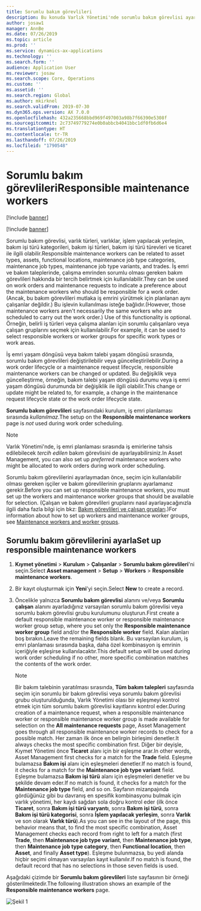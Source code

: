 ```yaml
---
title: Sorumlu bakım görevlileri
description: Bu konuda Varlık Yönetimi'nde sorumlu bakım görevlisi ayarlama işlemi açıklanmaktadır.
author: josaw1
manager: AnnBe
ms.date: 07/26/2019
ms.topic: article
ms.prod: ''
ms.service: dynamics-ax-applications
ms.technology: ''
ms.search.form: ''
audience: Application User
ms.reviewer: josaw
ms.search.scope: Core, Operations
ms.custom: ''
ms.assetid: ''
ms.search.region: Global
ms.author: mkirknel
ms.search.validFrom: 2019-07-30
ms.dyn365.ops.version: AX 7.0.0
ms.openlocfilehash: 432a235668bbd969f497003a98b7f66390e5308f
ms.sourcegitcommit: 2c73749779274e0b0abbcb4041bbc1df0fb6d6e4
ms.translationtype: HT
ms.contentlocale: tr-TR
ms.lasthandoff: 07/26/2019
ms.locfileid: "1790548"
---
```

# <a name="responsible-maintenance-workers"></a><span data-ttu-id="e05e6-103">Sorumlu bakım görevlileri</span><span class="sxs-lookup"><span data-stu-id="e05e6-103">Responsible maintenance workers</span></span>

[!include [banner](../../includes/banner.md)]

[!include [banner](../../includes/preview-banner.md)]

<span data-ttu-id="e05e6-104">Sorumlu bakım görevlisi, varlık türleri, varlıklar, işlem yapılacak yerleşim, bakım işi türü kategorileri, bakım işi türleri, bakım işi türü türevleri ve ticaret ile ilgili olabilir.</span><span class="sxs-lookup"><span data-stu-id="e05e6-104">Responsible maintenance workers can be related to asset types, assets, functional locations, maintenance job type categories, maintenance job types, maintenance job type variants, and trades.</span></span> <span data-ttu-id="e05e6-105">İş emri ve bakım taleplerinde, çalışma emrinden sorumlu olması gereken bakım görevlileri hakkında bir tercih belirtmek için kullanılabilir.</span><span class="sxs-lookup"><span data-stu-id="e05e6-105">They can be used on work orders and maintenance requests to indicate a preference about the maintenance workers who should be responsible for a work order.</span></span> <span data-ttu-id="e05e6-106">(Ancak, bu bakım görevlileri mutlaka iş emrini yürütmek için planlanan aynı çalışanlar değildir.) Bu işlevin kullanılması isteğe bağlıdır.</span><span class="sxs-lookup"><span data-stu-id="e05e6-106">(However, those maintenance workers aren't necessarily the same workers who are scheduled to carry out the work order.) Use of this functionality is optional.</span></span> <span data-ttu-id="e05e6-107">Örneğin, belirli iş türleri veya çalışma alanları için sorumlu çalışanlaro veya çalışan gruplarını seçmek için kullanılabilir.</span><span class="sxs-lookup"><span data-stu-id="e05e6-107">For example, it can be used to select responsible workers or worker groups for specific work types or work areas.</span></span>

<span data-ttu-id="e05e6-108">İş emri yaşam döngüsü veya bakım talebi yaşam döngüsü sırasında, sorumlu bakım görevlileri değiştirilebilir veya güncelleştirilebilir.</span><span class="sxs-lookup"><span data-stu-id="e05e6-108">During a work order lifecycle or a maintenance request lifecycle, responsible maintenance workers can be changed or updated.</span></span> <span data-ttu-id="e05e6-109">Bu değişiklik veya güncelleştirme, örneğin, bakım talebi yaşam döngüsü durumu veya iş emri yaşam döngüsü durumunda bir değişiklik ile ilgili olabilir.</span><span class="sxs-lookup"><span data-stu-id="e05e6-109">This change or update might be related to, for example, a change in the maintenance request lifecycle state or the work order lifecycle state.</span></span>

<span data-ttu-id="e05e6-110">**Sorumlu bakım görevlileri** sayfasındaki kurulum, iş emri planlaması sırasında *kullanılmaz*.</span><span class="sxs-lookup"><span data-stu-id="e05e6-110">The setup on the **Responsible maintenance workers** page is *not* used during work order scheduling.</span></span>

> [!NOTE]
> <span data-ttu-id="e05e6-111">Varlık Yönetimi'nde, iş emri planlaması sırasında iş emirlerine tahsis edilebilecek *tercih edilen* bakım görevlisini de ayarlayabilirsiniz.</span><span class="sxs-lookup"><span data-stu-id="e05e6-111">In Asset Management, you can also set up *preferred* maintenance workers who might be allocated to work orders during work order scheduling.</span></span>

<span data-ttu-id="e05e6-112">Sorumlu bakım görevlilerini ayarlaymadan önce, seçim için kullanılabilir olması gereken işçiler ve bakım görevlilerinin gruplarını ayarlamanız gerekir.</span><span class="sxs-lookup"><span data-stu-id="e05e6-112">Before you can set up responsible maintenance workers, you must set up the workers and maintenance worker groups that should be available for selection.</span></span> <span data-ttu-id="e05e6-113">(Çalışan ve bakım görevlileri gruplarını nasıl ayarlayacağınızla ilgili daha fazla bilgi için bkz: [Bakım görevlileri ve çalışan grupları](../setup-for-objects/workers-and-worker-groups.md).)</span><span class="sxs-lookup"><span data-stu-id="e05e6-113">For information about how to set up workers and maintenance worker groups, see [Maintenance workers and worker groups](../setup-for-objects/workers-and-worker-groups.md).</span></span>

## <a name="set-up-responsible-maintenance-workers"></a><span data-ttu-id="e05e6-114">Sorumlu bakım görevlilerini ayarla</span><span class="sxs-lookup"><span data-stu-id="e05e6-114">Set up responsible maintenance workers</span></span>

1. <span data-ttu-id="e05e6-115">**Kıymet yönetimi** \> **Kurulum** \> **Çalışanlar** \> **Sorumlu bakım görevlileri**'ni seçin.</span><span class="sxs-lookup"><span data-stu-id="e05e6-115">Select **Asset management** \> **Setup** \> **Workers** \> **Responsible maintenance workers**.</span></span>
2. <span data-ttu-id="e05e6-116">Bir kayıt oluşturmak için **Yeni**'yi seçin.</span><span class="sxs-lookup"><span data-stu-id="e05e6-116">Select **New** to create a record.</span></span>
3. <span data-ttu-id="e05e6-117">Öncelikle yalnızca **Sorumlu bakım görevlisi** alanını ve/veya **Sorumlu çalışan** alanını ayarladığınız varsayılan sorumlu bakım görevlisi veya sorumlu bakım görevlisi grubu kurulumunu oluşturun.</span><span class="sxs-lookup"><span data-stu-id="e05e6-117">First create a default responsible maintenance worker or responsible maintenance worker group setup, where you set only the **Responsible maintenance worker group** field and/or the **Responsible worker** field.</span></span> <span data-ttu-id="e05e6-118">Kalan alanları boş bırakın.</span><span class="sxs-lookup"><span data-stu-id="e05e6-118">Leave the remaining fields blank.</span></span> <span data-ttu-id="e05e6-119">Bu varsayılan kurulum, iş emri planlaması sırasında başka, daha özel kombinasyon iş emrinin içeriğiyle eşleşirse kullanılacaktır.</span><span class="sxs-lookup"><span data-stu-id="e05e6-119">This default setup will be used during work order scheduling if no other, more specific combination matches the contents of the work order.</span></span>

    > [!NOTE]
    > <span data-ttu-id="e05e6-120">Bir bakım talebinin yaratılması sırasında, **Tüm bakım talepleri** sayfasında seçim için sorumlu bir bakım görevlisi veya sorumlu bakım görevlisi grubu oluşturulduğunda, Varlık Yönetimi olası bir eşleşmeyi kontrol etmek için tüm sorumlu bakım görevlisi kayıtlarını kontrol eder.</span><span class="sxs-lookup"><span data-stu-id="e05e6-120">During creation of a maintenance request, when a responsible maintenance worker or responsible maintenance worker group is made available for selection on the **All maintenance requests** page, Asset Management goes through all responsible maintenance worker records to check for a possible match.</span></span> <span data-ttu-id="e05e6-121">Her zaman ilk önce en belirgin birleşimi denetler.</span><span class="sxs-lookup"><span data-stu-id="e05e6-121">It always checks the most specific combination first.</span></span> <span data-ttu-id="e05e6-122">Diğer bir deyişle, Kıymet Yönetimi önce **Ticaret** alanı için bir eşleşme arar.</span><span class="sxs-lookup"><span data-stu-id="e05e6-122">In other words, Asset Management first checks for a match for the **Trade** field.</span></span> <span data-ttu-id="e05e6-123">Eşleşme bulamazsa **Bakım işi** alanı için eşleşmeleri denetler.</span><span class="sxs-lookup"><span data-stu-id="e05e6-123">If no match is found, it checks for a match for the **Maintenance job type variant** field.</span></span> <span data-ttu-id="e05e6-124">Eşleşme bulamazsa **Bakım işi türü** alanı için eşleşmeleri denetler ve bu şekilde devam eder.</span><span class="sxs-lookup"><span data-stu-id="e05e6-124">If no match is found, it checks for a match for the **Maintenance job type** field, and so on.</span></span> <span data-ttu-id="e05e6-125">Sayfanın mizanpajında gördüğünüz gibi bu davranış en spesifik kombinasyonu bulmak için varlık yönetimi, her kaydı sağdan sola doğru kontrol eder (ilk önce **Ticaret**, sonra **Bakım işi türü varyantı**, sonra **Bakım işi türü**, sonra **Bakım işi türü kategorisi**, sonra **İşlem yapılacak yerleşim**, sonra **Varlık** ve son olarak **Varlık türü**).</span><span class="sxs-lookup"><span data-stu-id="e05e6-125">As you can see in the layout of the page, this behavior means that, to find the most specific combination, Asset Management checks each record from right to left for a match (first **Trade**, then **Maintenance job type variant**, then **Maintenance job type**, then **Maintenance job type category**, then **Functional location**, then **Asset**, and finally **Asset type**).</span></span> <span data-ttu-id="e05e6-126">Eşleşme bulunmazsa, bu yedi alanda hiçbir seçimi olmayan varsayılan kayıt kullanılır.</span><span class="sxs-lookup"><span data-stu-id="e05e6-126">If no match is found, the default record that has no selections in those seven fields is used.</span></span>

<span data-ttu-id="e05e6-127">Aşağıdaki çizimde bir **Sorumlu bakım görevlileri** liste sayfasının bir örneği gösterilmektedir.</span><span class="sxs-lookup"><span data-stu-id="e05e6-127">The following illustration shows an example of the **Responsible maintenance workers** page.</span></span>

![Şekil 1](media/08-setup-for-requests.png)
